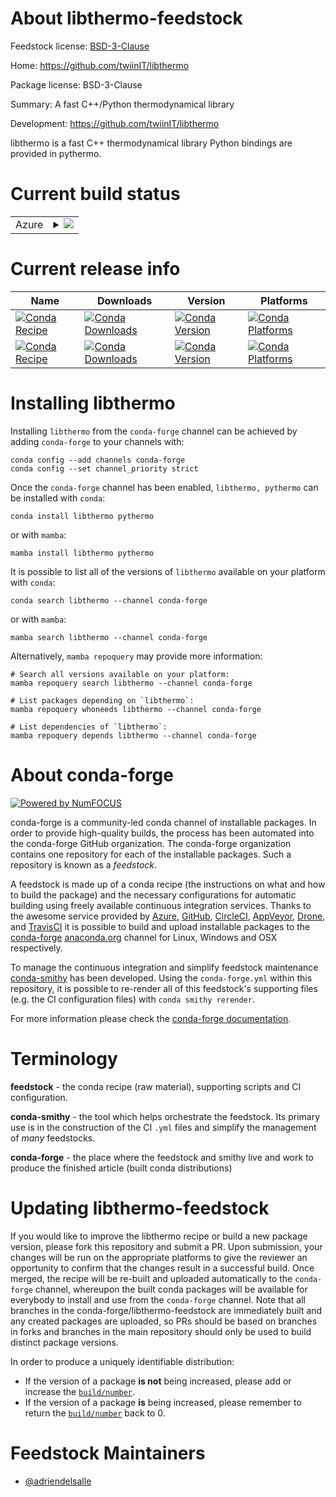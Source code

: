 About libthermo-feedstock
=========================

Feedstock license: [BSD-3-Clause](https://github.com/conda-forge/libthermo-feedstock/blob/main/LICENSE.txt)

Home: https://github.com/twiinIT/libthermo

Package license: BSD-3-Clause

Summary: A fast C++/Python thermodynamical library

Development: https://github.com/twiinIT/libthermo

libthermo is a fast C++ thermodynamical library
Python bindings are provided in pythermo.


Current build status
====================


<table>
    
  <tr>
    <td>Azure</td>
    <td>
      <details>
        <summary>
          <a href="https://dev.azure.com/conda-forge/feedstock-builds/_build/latest?definitionId=17774&branchName=main">
            <img src="https://dev.azure.com/conda-forge/feedstock-builds/_apis/build/status/libthermo-feedstock?branchName=main">
          </a>
        </summary>
        <table>
          <thead><tr><th>Variant</th><th>Status</th></tr></thead>
          <tbody><tr>
              <td>linux_64</td>
              <td>
                <a href="https://dev.azure.com/conda-forge/feedstock-builds/_build/latest?definitionId=17774&branchName=main">
                  <img src="https://dev.azure.com/conda-forge/feedstock-builds/_apis/build/status/libthermo-feedstock?branchName=main&jobName=linux&configuration=linux%20linux_64_" alt="variant">
                </a>
              </td>
            </tr><tr>
              <td>osx_64</td>
              <td>
                <a href="https://dev.azure.com/conda-forge/feedstock-builds/_build/latest?definitionId=17774&branchName=main">
                  <img src="https://dev.azure.com/conda-forge/feedstock-builds/_apis/build/status/libthermo-feedstock?branchName=main&jobName=osx&configuration=osx%20osx_64_" alt="variant">
                </a>
              </td>
            </tr><tr>
              <td>win_64</td>
              <td>
                <a href="https://dev.azure.com/conda-forge/feedstock-builds/_build/latest?definitionId=17774&branchName=main">
                  <img src="https://dev.azure.com/conda-forge/feedstock-builds/_apis/build/status/libthermo-feedstock?branchName=main&jobName=win&configuration=win%20win_64_" alt="variant">
                </a>
              </td>
            </tr>
          </tbody>
        </table>
      </details>
    </td>
  </tr>
</table>

Current release info
====================

| Name | Downloads | Version | Platforms |
| --- | --- | --- | --- |
| [![Conda Recipe](https://img.shields.io/badge/recipe-libthermo-green.svg)](https://anaconda.org/conda-forge/libthermo) | [![Conda Downloads](https://img.shields.io/conda/dn/conda-forge/libthermo.svg)](https://anaconda.org/conda-forge/libthermo) | [![Conda Version](https://img.shields.io/conda/vn/conda-forge/libthermo.svg)](https://anaconda.org/conda-forge/libthermo) | [![Conda Platforms](https://img.shields.io/conda/pn/conda-forge/libthermo.svg)](https://anaconda.org/conda-forge/libthermo) |
| [![Conda Recipe](https://img.shields.io/badge/recipe-pythermo-green.svg)](https://anaconda.org/conda-forge/pythermo) | [![Conda Downloads](https://img.shields.io/conda/dn/conda-forge/pythermo.svg)](https://anaconda.org/conda-forge/pythermo) | [![Conda Version](https://img.shields.io/conda/vn/conda-forge/pythermo.svg)](https://anaconda.org/conda-forge/pythermo) | [![Conda Platforms](https://img.shields.io/conda/pn/conda-forge/pythermo.svg)](https://anaconda.org/conda-forge/pythermo) |

Installing libthermo
====================

Installing `libthermo` from the `conda-forge` channel can be achieved by adding `conda-forge` to your channels with:

```
conda config --add channels conda-forge
conda config --set channel_priority strict
```

Once the `conda-forge` channel has been enabled, `libthermo, pythermo` can be installed with `conda`:

```
conda install libthermo pythermo
```

or with `mamba`:

```
mamba install libthermo pythermo
```

It is possible to list all of the versions of `libthermo` available on your platform with `conda`:

```
conda search libthermo --channel conda-forge
```

or with `mamba`:

```
mamba search libthermo --channel conda-forge
```

Alternatively, `mamba repoquery` may provide more information:

```
# Search all versions available on your platform:
mamba repoquery search libthermo --channel conda-forge

# List packages depending on `libthermo`:
mamba repoquery whoneeds libthermo --channel conda-forge

# List dependencies of `libthermo`:
mamba repoquery depends libthermo --channel conda-forge
```


About conda-forge
=================

[![Powered by
NumFOCUS](https://img.shields.io/badge/powered%20by-NumFOCUS-orange.svg?style=flat&colorA=E1523D&colorB=007D8A)](https://numfocus.org)

conda-forge is a community-led conda channel of installable packages.
In order to provide high-quality builds, the process has been automated into the
conda-forge GitHub organization. The conda-forge organization contains one repository
for each of the installable packages. Such a repository is known as a *feedstock*.

A feedstock is made up of a conda recipe (the instructions on what and how to build
the package) and the necessary configurations for automatic building using freely
available continuous integration services. Thanks to the awesome service provided by
[Azure](https://azure.microsoft.com/en-us/services/devops/), [GitHub](https://github.com/),
[CircleCI](https://circleci.com/), [AppVeyor](https://www.appveyor.com/),
[Drone](https://cloud.drone.io/welcome), and [TravisCI](https://travis-ci.com/)
it is possible to build and upload installable packages to the
[conda-forge](https://anaconda.org/conda-forge) [anaconda.org](https://anaconda.org/)
channel for Linux, Windows and OSX respectively.

To manage the continuous integration and simplify feedstock maintenance
[conda-smithy](https://github.com/conda-forge/conda-smithy) has been developed.
Using the ``conda-forge.yml`` within this repository, it is possible to re-render all of
this feedstock's supporting files (e.g. the CI configuration files) with ``conda smithy rerender``.

For more information please check the [conda-forge documentation](https://conda-forge.org/docs/).

Terminology
===========

**feedstock** - the conda recipe (raw material), supporting scripts and CI configuration.

**conda-smithy** - the tool which helps orchestrate the feedstock.
                   Its primary use is in the construction of the CI ``.yml`` files
                   and simplify the management of *many* feedstocks.

**conda-forge** - the place where the feedstock and smithy live and work to
                  produce the finished article (built conda distributions)


Updating libthermo-feedstock
============================

If you would like to improve the libthermo recipe or build a new
package version, please fork this repository and submit a PR. Upon submission,
your changes will be run on the appropriate platforms to give the reviewer an
opportunity to confirm that the changes result in a successful build. Once
merged, the recipe will be re-built and uploaded automatically to the
`conda-forge` channel, whereupon the built conda packages will be available for
everybody to install and use from the `conda-forge` channel.
Note that all branches in the conda-forge/libthermo-feedstock are
immediately built and any created packages are uploaded, so PRs should be based
on branches in forks and branches in the main repository should only be used to
build distinct package versions.

In order to produce a uniquely identifiable distribution:
 * If the version of a package **is not** being increased, please add or increase
   the [``build/number``](https://docs.conda.io/projects/conda-build/en/latest/resources/define-metadata.html#build-number-and-string).
 * If the version of a package **is** being increased, please remember to return
   the [``build/number``](https://docs.conda.io/projects/conda-build/en/latest/resources/define-metadata.html#build-number-and-string)
   back to 0.

Feedstock Maintainers
=====================

* [@adriendelsalle](https://github.com/adriendelsalle/)

